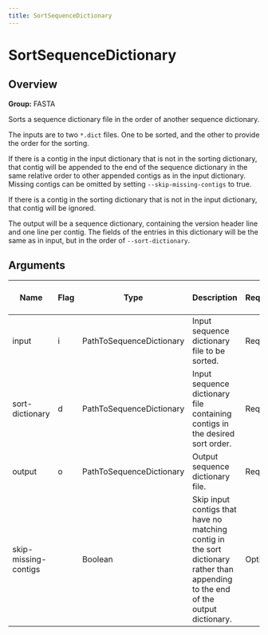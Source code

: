 ```yaml
---
title: SortSequenceDictionary
---
```


# SortSequenceDictionary

## Overview
**Group:** FASTA

Sorts a sequence dictionary file in the order of another sequence dictionary.

The inputs are to two `*.dict` files.  One to be sorted, and the other to provide the order for the sorting.

If there is a contig in the input dictionary that is not in the sorting dictionary, that contig will be appended
to the end of the sequence dictionary in the same relative order to other appended contigs as in the input dictionary.
Missing contigs can be omitted by setting `--skip-missing-contigs` to true.

If there is a contig in the sorting dictionary that is not in the input dictionary, that contig will be ignored.

The output will be a sequence dictionary, containing the version header line and one
line per contig.  The fields of the entries in this dictionary will be the same as in input, but in the order of
`--sort-dictionary`.

## Arguments

|Name|Flag|Type|Description|Required?|Max # of Values|Default Value(s)|
|----|----|----|-----------|---------|---------------|----------------|
|input|i|PathToSequenceDictionary|Input sequence dictionary file to be sorted.|Required|1||
|sort-dictionary|d|PathToSequenceDictionary|Input sequence dictionary file containing contigs in the desired sort order.|Required|1||
|output|o|PathToSequenceDictionary|Output sequence dictionary file.|Required|1||
|skip-missing-contigs||Boolean|Skip input contigs that have no matching contig in the sort dictionary rather than appending to the end of the output dictionary.|Optional|1|false|

